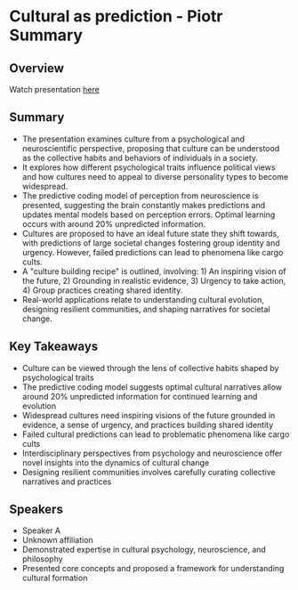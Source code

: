 # Cultural as prediction - Piotr Summary

## Overview
Watch presentation [here](https://streameth.org/edge_city/watch?session=671233a301738fdb11155b17)

## Summary
- The presentation examines culture from a psychological and neuroscientific perspective, proposing that culture can be understood as the collective habits and behaviors of individuals in a society.
- It explores how different psychological traits influence political views and how cultures need to appeal to diverse personality types to become widespread.
- The predictive coding model of perception from neuroscience is presented, suggesting the brain constantly makes predictions and updates mental models based on perception errors. Optimal learning occurs with around 20% unpredicted information.
- Cultures are proposed to have an ideal future state they shift towards, with predictions of large societal changes fostering group identity and urgency. However, failed predictions can lead to phenomena like cargo cults.
- A "culture building recipe" is outlined, involving: 1) An inspiring vision of the future, 2) Grounding in realistic evidence, 3) Urgency to take action, 4) Group practices creating shared identity.
- Real-world applications relate to understanding cultural evolution, designing resilient communities, and shaping narratives for societal change.

## Key Takeaways
- Culture can be viewed through the lens of collective habits shaped by psychological traits
- The predictive coding model suggests optimal cultural narratives allow around 20% unpredicted information for continued learning and evolution
- Widespread cultures need inspiring visions of the future grounded in evidence, a sense of urgency, and practices building shared identity
- Failed cultural predictions can lead to problematic phenomena like cargo cults
- Interdisciplinary perspectives from psychology and neuroscience offer novel insights into the dynamics of cultural change
- Designing resilient communities involves carefully curating collective narratives and practices

## Speakers
- Speaker A
- Unknown affiliation
- Demonstrated expertise in cultural psychology, neuroscience, and philosophy
- Presented core concepts and proposed a framework for understanding cultural formation

